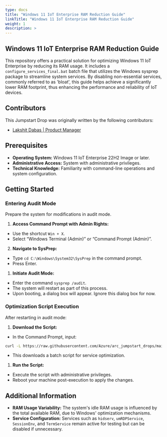 ```yaml
---
type: docs
title: "Windows 11 IoT Enterprise RAM Reduction Guide"
linkTitle: "Windows 11 IoT Enterprise RAM Reduction Guide"
weight: 1
description: >
---
```


## Windows 11 IoT Enterprise RAM Reduction Guide

This repository offers a practical solution for optimizing Windows 11 IoT Enterprise by reducing its RAM usage. It includes a `configure_services_final.bat` batch file that utilizes the Windows sysprep package to streamline system services. By disabling non-essential services, commonly referred to as 'bloat', this guide helps achieve a significantly lower RAM footprint, thus enhancing the performance and reliability of IoT devices.

## Contributors

This Jumpstart Drop was originally written by the following contributors:

- [Lakshit Dabas | Product Manager](https://www.linkedin.com/in/lakshitdabas)

## Prerequisites

- **Operating System:** Windows 11 IoT Enterprise 22H2 Image or later.
- **Administrative Access:** System with administrative privileges.
- **Technical Knowledge:** Familiarity with command-line operations and system configuration.

## Getting Started

### Entering Audit Mode

Prepare the system for modifications in audit mode.

1. **Access Command Prompt with Admin Rights:**

- Use the shortcut `Win + X`.
- Select “Windows Terminal (Admin)” or “Command Prompt (Admin)”.
  
2. **Navigate to SysPrep:**

- Type `cd C:\Windows\System32\SysPrep` in the command prompt.
- Press Enter.

1. **Initiate Audit Mode:**

  - Enter the command `sysprep /audit`.
  - The system will restart as part of this process.
  - Upon booting, a dialog box will appear. Ignore this dialog box for now.

### Optimization Script Execution

After restarting in audit mode:

1. **Download the Script:**

- In the Command Prompt, input:

```bash
curl -L https://raw.githubusercontent.com/Azure/arc_jumpstart_drops/main/script_automation/win11_iot_ram_reduction/configure_services_final.bat -o configure_services_final.bat
```

- This downloads a batch script for service optimization.

1. **Run the Script:**

- Execute the script with administrative privileges.
- Reboot your machine post-execution to apply the changes.

## Additional Information

- **RAM Usage Variability:** The system's idle RAM usage is influenced by the total available RAM, due to Windows' optimization mechanisms.
- **Service Configuration:** Services such as `hidserv`, `umRDPService`, `SessionEnv`, and `TermService` remain active for testing but can be disabled if unnecessary.
